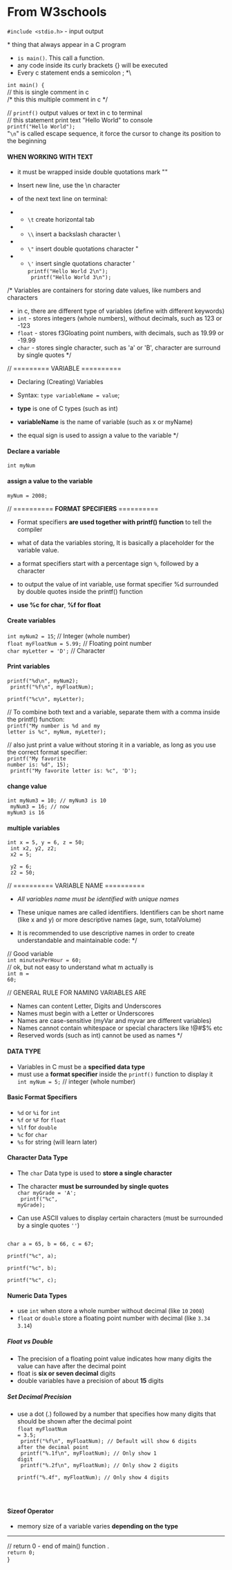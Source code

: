 # From W3schools

<code>#include <stdio.h></code> - input output

\* thing that always appear in a C program

-   <code>is main()</code>. This call a function.
-   any code inside its curly brackets {} will be executed
-   Every c statement ends a semicolon ; *\

<code>int main() {</code> <br>
// this is single comment in c <br>
/* this this multiple comment in c */

// <code>printf()</code> output values or text in c to terminal <br>
// this statement print text "Hello World" to console <br>
<code>printf("Hello World");</code> <br>
"<code>\n</code>" is called escape sequence, it force the cursor to change its position to the beginning

#### WHEN WORKING WITH TEXT
-   it must be wrapped inside double quotations mark ""
-   Insert new line, use the \n character


-   of the next text line on terminal:
-   -   <code>\t</code> create horizontal tab
-   -   <code>\\\\</code> insert a backslash character \
-   -   <code>\\"</code> insert double quotations character \"
-   -   <code>\\'</code> insert single quotations character \' <br>
        <code>printf("Hello World 2\n"); <br>
        printf("Hello World 3\n");
        </code>

/\* Variables are containers for storing date values, like numbers and characters

-   in c, there are different type of variables (define with different keywords)
-   <code>int</code> - stores integers (whole numbers), without decimals, such as 123 or -123
-   <code>float</code> - stores f3Gloating point numbers, with decimals, such as 19.99 or -19.99
-   <code>char</code> - stores single character, such as 'a' or 'B', character are surround by single quotes \*/

// ========= VARIABLE ========== <br>
-   Declaring (Creating) Variables <br>
-   Syntax: <code>type variableName = value</code>;

-   **type** is one of C types (such as int)
-   **variableName** is the name of variable (such as x or myName)
-   the equal sign is used to assign a value to the variable \*/

#### Declare a variable <br>
<code>int myNum</code>

#### assign a value to the variable <br>
<code>myNum = 2008;</code>

// ========== **FORMAT SPECIFIERS** ========== <br>
-   Format specifiers **are used together with printf() function** to tell the compiler

-   what of data the variables storing, It is basically a placeholder for the variable value.
-   a format specifiers start with a percentage sign <code>%</code>, followed by a character
-   to output the value of int variable, use format specifier %d surrounded by double quotes inside the printf() function
-   **use %c for char**, **%f for float**

#### Create variables <br>
<code>int myNum2 = 15</code>; // Integer (whole number) <br>
<code>float myFloatNum = 5.99;</code> // Floating point number <br>
<code>char myLetter = 'D';</code> // Character

#### Print variables <br>
<code>printf("%d\n", myNum2); <br>
printf("%f\n", myFloatNum); <br>
printf("%c\n", myLetter);
</code>

// To combine both text and a variable, separate them with a comma inside the printf() function:<br>
<code>printf("My number is %d and my letter is %c", myNum, myLetter);</code> <br>

// also just print a value without storing it in a variable, as long as you use the correct format specifier: <br>
<code>printf("My favorite number is: %d", 15); <br>
printf("My favorite letter is: %c", 'D');
</code>

#### change value <br>
<code>int myNum3 = 10; // myNum3 is 10 <br>
myNum3 = 16; // now myNum3 is 16 </code>

#### multiple variables
<code>int x = 5, y = 6, z = 50; <br>
int x2, y2, z2; <br>
x2 = 5; <br>
y2 = 6; <br>
z2 = 50;
</code>

// ========== VARIABLE NAME ========== <br>
-   *All variables name must be identified with unique names* <br>
-   These unique names are called identifiers. Identifiers can be short name (like x and y) or more descriptive names (age, sum, totalVolume)

-   It is recommended to use descriptive names in order to create understandable and maintainable code: \*/

// Good variable <br>
<code>int minutesPerHour = 60;</code> <br>
// ok, but not easy to understand what m actually is <br>
<code>int m = 60;</code>

// GENERAL RULE FOR NAMING VARIABLES ARE <br>
-   Names can content Letter, Digits and Underscores
-   Names must begin with a Letter or Underscores
-   Names are case-sensitive (myVar and myvar are different variables)
-   Names cannot contain whitespace or special characters like !@#$% etc
-   Reserved words (such as int) cannot be used as names \*/

#### DATA TYPE
-   Variables in C must be a **specified data type**
-   must use a **format specifier** inside the <code>printf()</code> function to display it <br>
`int myNum = 5;` // integer (whole number)

#### Basic Format Specifiers
-   `%d` or `%i` for `int`
-   `%f` or `%F` for `float`
-   `%lf` for `double`
-   `%c` for `char`
-   `%s` for string (will learn later)

#### Character Data Type
-   The `char` Data type is used to **store a single character** 
-   The character **must be surrounded by single quotes** <br>
<code>char myGrade = 'A'; <br>
printf("%c", myGrade); </code>

-   Can use ASCII values to display certain characters (must be surrounded by a single quotes `''`) <br>
<code>
char a = 65, b = 66, c = 67; <br>
printf("%c", a);<br>
printf("%c", b);<br>
printf("%c", c);
</code>

#### Numeric Data Types 
-   use `int` when store a whole number without decimal (like `10` `2008`)
-   `float` or `double` store a floating point number with decimal (like `3.34` `3.14`)

##### Float vs Double
-   The precision of a floating point value indicates how many digits the value can have after the decimal point
-   float is **six or seven decimal** digits
-   double variables have a precision of about **15** digits

##### Set Decimal Precision
-   use a dot (.) followed by a number that specifies how many digits that should be shown after the decimal point <br>
<code>float myFloatNum = 3.5;<br>
printf("%f\n", myFloatNum);   // Default will show 6 digits after the decimal point<br>
printf("%.1f\n", myFloatNum); // Only show 1 digit <br>
printf("%.2f\n", myFloatNum); // Only show 2 digits<br>
printf("%.4f", myFloatNum);   // Only show 4 digits 
</code>

#### Sizeof Operator
- memory size of a variable varies **depending on the type**

<hr>
    // return 0 - end of main() function .<br>
    <code>return 0;</code> <br>
}
